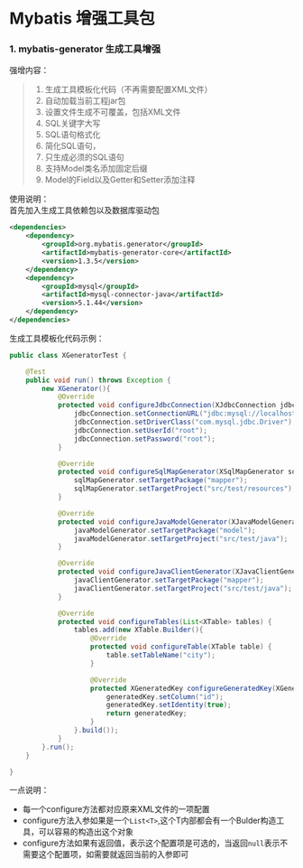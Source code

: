 
# Mybatis 增强工具包

### 1. mybatis-generator 生成工具增强 
强增内容： 
>   1. 生成工具模板化代码（不再需要配置XML文件）
>   1. 自动加载当前工程jar包
>   1. 设置文件生成不可覆盖，包括XML文件
>   1. SQL关键字大写
>   1. SQL语句格式化
>   1. 简化SQL语句，
>   1. 只生成必须的SQL语句    
>   1. 支持Model类名添加固定后缀
>   1. Model的Field以及Getter和Setter添加注释

使用说明：    
首先加入生成工具依赖包以及数据库驱动包
```xml
<dependencies>
    <dependency>
        <groupId>org.mybatis.generator</groupId>
        <artifactId>mybatis-generator-core</artifactId>
        <version>1.3.5</version>
    </dependency>
    <dependency>
        <groupId>mysql</groupId>
        <artifactId>mysql-connector-java</artifactId>
        <version>5.1.44</version>
    </dependency>
</dependencies>
```

生成工具模板化代码示例：

```java
public class XGeneratorTest {

    @Test
    public void run() throws Exception {
        new XGenerator(){
            @Override
            protected void configureJdbcConnection(XJdbcConnection jdbcConnection) {
                jdbcConnection.setConnectionURL("jdbc:mysql://localhost:3306/world");
                jdbcConnection.setDriverClass("com.mysql.jdbc.Driver");
                jdbcConnection.setUserId("root");
                jdbcConnection.setPassword("root");
            }

            @Override
            protected void configureSqlMapGenerator(XSqlMapGenerator sqlMapGenerator) {
                sqlMapGenerator.setTargetPackage("mapper");
                sqlMapGenerator.setTargetProject("src/test/resources");
            }

            @Override
            protected void configureJavaModelGenerator(XJavaModelGenerator javaModelGenerator) {
                javaModelGenerator.setTargetPackage("model");
                javaModelGenerator.setTargetProject("src/test/java");
            }

            @Override
            protected void configureJavaClientGenerator(XJavaClientGenerator javaClientGenerator) {
                javaClientGenerator.setTargetPackage("mapper");
                javaClientGenerator.setTargetProject("src/test/java");
            }

            @Override
            protected void configureTables(List<XTable> tables) {
                tables.add(new XTable.Builder(){
                    @Override
                    protected void configureTable(XTable table) {
                        table.setTableName("city");
                    }

                    @Override
                    protected XGeneratedKey configureGeneratedKey(XGeneratedKey generatedKey) {
                        generatedKey.setColumn("id");
                        generatedKey.setIdentity(true);
                        return generatedKey;
                    }
                }.build());
            }
        }.run();
    }

}
```  
一点说明：
* 每一个configure方法都对应原来XML文件的一项配置
* configure方法入参如果是一个<code>List&lt;T&gt;</code>,这个T内部都会有一个Bulder构造工具，可以容易的构造出这个对象
* configure方法如果有返回值，表示这个配置项是可选的，当返回<code>null</code>表示不需要这个配置项，如需要就返回当前的入参即可